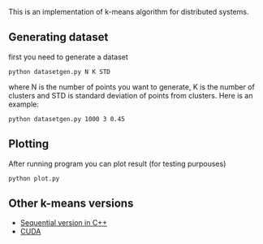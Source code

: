 This is an implementation of k-means algorithm for distributed systems.

## Generating dataset
first you need to generate a dataset
```
python datasetgen.py N K STD
```
where N is the number of points you want to generate, K is the number of clusters and STD is standard deviation of points from clusters. Here is an example:
```
python datasetgen.py 1000 3 0.45
```

## Plotting
After running program you can plot result (for testing purpouses)
```
python plot.py
```

## Other k-means versions
- [Sequential version in C++](https://github.com/MarcoSolarino/Midterm_Parallel_Computing_K-means)
- [CUDA](https://github.com/daikon899/Midterm_K-means_CUDA)
